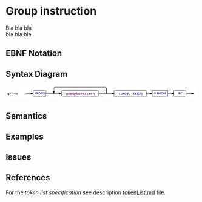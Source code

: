 # Group instruction

Bla bla bla  
bla bla bla


## EBNF Notation


## Syntax Diagram
![Group instruction Syntax!](/languageSpecification/assets/rules/group.png "Group Syntax Diagram") 


## Semantics


## Examples


## Issues


## References
For the *token list specification* see description [tokenList.md](/languageSpecification/tokenList.md) file.
